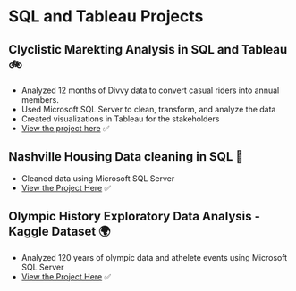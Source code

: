 # **SQL and Tableau Projects**

##  Clyclistic Marekting Analysis in SQL and Tableau  :bike:
- Analyzed 12 months of Divvy data to convert casual riders into annual members.
- Used Microsoft SQL Server to clean, transform, and analyze the data
- Created visualizations in Tableau for the stakeholders
- [View the project here](https://github.com/cdauksas/BikeShare)	:white_check_mark:


##  Nashville Housing Data cleaning in SQL 	:house_with_garden:
- Cleaned data using Microsoft SQL Server
- [View the Project Here](https://github.com/cdauksas/Nashville/tree/main/nashville)	:white_check_mark:

##  Olympic History Exploratory Data Analysis - Kaggle Dataset	:earth_africa:
- Analyzed 120 years of olympic data and athelete events using Microsoft SQL Server
- [View the Project Here](https://github.com/cdauksas/120-Years-Olympic-History-EDA/tree/main/Olympic)	:white_check_mark:
